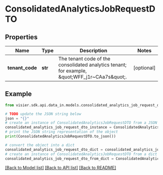 # ConsolidatedAnalyticsJobRequestDTO


## Properties

Name | Type | Description | Notes
------------ | ------------- | ------------- | -------------
**tenant_code** | **str** | The tenant code of the consolidated analytics tenant; for example, \&quot;WFF_j1r~CAa7s\&quot;. | [optional] 

## Example

```python
from visier.sdk.api.data_in.models.consolidated_analytics_job_request_dto import ConsolidatedAnalyticsJobRequestDTO

# TODO update the JSON string below
json = "{}"
# create an instance of ConsolidatedAnalyticsJobRequestDTO from a JSON string
consolidated_analytics_job_request_dto_instance = ConsolidatedAnalyticsJobRequestDTO.from_json(json)
# print the JSON string representation of the object
print(ConsolidatedAnalyticsJobRequestDTO.to_json())

# convert the object into a dict
consolidated_analytics_job_request_dto_dict = consolidated_analytics_job_request_dto_instance.to_dict()
# create an instance of ConsolidatedAnalyticsJobRequestDTO from a dict
consolidated_analytics_job_request_dto_from_dict = ConsolidatedAnalyticsJobRequestDTO.from_dict(consolidated_analytics_job_request_dto_dict)
```
[[Back to Model list]](../README.md#documentation-for-models) [[Back to API list]](../README.md#documentation-for-api-endpoints) [[Back to README]](../README.md)


